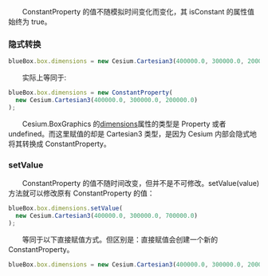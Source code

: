 &emsp;&emsp;ConstantProperty 的值不随模拟时间变化而变化，其 isConstant 的属性值始终为 true。

### 隐式转换

```js
blueBox.box.dimensions = new Cesium.Cartesian3(400000.0, 300000.0, 200000.0);
```

&emsp;&emsp;实际上等同于:

```js
blueBox.box.dimensions = new ConstantProperty(
  new Cesium.Cartesian3(400000.0, 300000.0, 200000.0)
);
```

&emsp;&emsp;Cesium.BoxGraphics 的[dimensions](https://staven630.github.io/cesium-doc-zh/BoxGraphics.html#dimensions)属性的类型是 Property 或者 undefined。而这里赋值的却是 Cartesian3 类型，是因为 Cesium 内部会隐式地将其转换成 ConstantProperty。

### setValue

&emsp;&emsp;ConstantProperty 的值不随时间改变，但并不是不可修改。setValue(value)方法就可以修改原有 ConstantProperty 的值：

```js
blueBox.box.dimensions.setValue(
  new Cesium.Cartesian3(400000.0, 300000.0, 700000.0)
);
```

&emsp;&emsp;等同于以下直接赋值方式。但区别是：直接赋值会创建一个新的 ConstantProperty。

```js
blueBox.box.dimensions = new Cesium.Cartesian3(400000.0, 300000.0, 200000.0);
```
